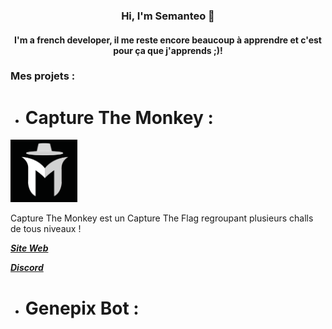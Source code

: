 <h3 align="center">Hi, I'm Semanteo 👋</h3>

<h4 align="center">I'm a french developer, il me reste encore beaucoup à apprendre et c'est pour ça que j'apprends ;)!</h4>

### Mes projets :

- # Capture The Monkey : 
<img alt="Logo" src="/logo_discord.png" witdh="100px" height="100px">

Capture The Monkey est un Capture The Flag regroupant plusieurs challs de tous niveaux !

[**_Site Web_**](https://www.capture-the-monkey.tech/)

[**_Discord_**](https://discord.com/invite/jHZvGq4fgp)

- # Genepix Bot :
